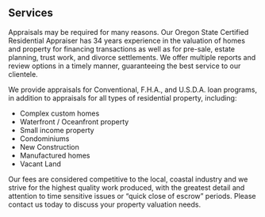 ## Services

Appraisals may be required for many reasons. Our Oregon State Certified Residential Appraiser has 34 years experience in the valuation of homes and property for financing transactions as well as for pre-sale, estate planning, trust work, and divorce settlements. We offer multiple reports and review options in a timely manner, guaranteeing the best service to our clientele.

We provide appraisals for Conventional, F.H.A., and U.S.D.A. loan programs, in addition to appraisals for all types of residential property, including:

- Complex custom homes
- Waterfront / Oceanfront property
- Small income property
- Condominiums
- New Construction
- Manufactured homes
- Vacant Land

Our fees are considered competitive to the local, coastal industry and we strive for the highest quality work produced, with the greatest detail and attention to time sensitive issues or “quick close of escrow” periods. Please contact us today to discuss your property valuation needs.